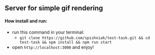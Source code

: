 ## Server for simple gif rendering
#### How install and run:
* run this command in your terminal:
  * `git clone https://github.com/spishniak/test-task.git && cd test-task && npm install && npm run start`
* open `http://localhost:3000` and enjoy!